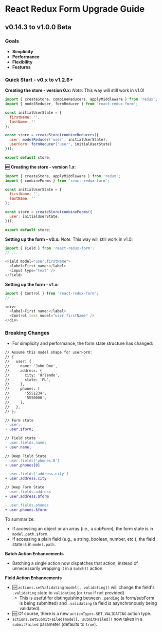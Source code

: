 # React Redux Form Upgrade Guide

## v0.14.3 to v1.0.0 Beta

### Goals

- **Simplicity**
- **Performance**
- **Flexibility**
- **Features**

### Quick Start - v0.x to v1.2.6+

**Creating the store - version 0.x:**
_Note:_ This way will still work in v1.0!
```js
import { createStore, combineReducers, applyMiddleware } from 'redux';
import { modelReducer, formReducer } from 'react-redux-form';

const initialUserState = {
  firstName: '',
  lastName: ''
};

const store = createStore(combineReducers({
  user: modelReducer('user', initialUserState),
  userForm: formReducer('user', initialUserState)
}));

export default store;
```

**:new: Creating the store - version 1.x:**
```js
import { createStore, applyMiddleware } from 'redux';
import { combineForms } from 'react-redux-form';

const initialUserState = {
  firstName: '',
  lastName: ''
};

const store = createStore(combineForms({
  user: initialUserState,
}));

export default store;
```

**Setting up the form - v0.x:**
_Note:_ This way will still work in v1.0!

```js
import { Field } from 'react-redux-form';
// ...

<Field model="user.firstName">
  <label>First name:</label>
  <input type="text" />
</Field>
```

**Setting up the form - v1.x:**
```js
import { Control } from 'react-redux-form';
// ...

<div>
  <label>First name:</label>
  <Control.text model="user.firstName" />
</div>
```

### Breaking Changes

- For simplicity and performance, the form state structure has changed:

```diff
// Assume this model shape for userForm:
// {
//   user: {
//     name: 'John Doe',
//     address: {
//       city: 'Orlando',
//       state: 'FL',
//     },
//     phones: [
//       '5551234',
//       '5550000',
//     ],
//   },
// };

// Form state
- user;
+ user.$form;

// Field state
- user.fields.name;
+ user.name;

// Deep Field State
- user.fields['phones.0']
+ user.phones[0]

- user.fields['address.city']
+ user.address.city

// Deep Form State
- user.fields.address
+ user.address.$form

- user.fields.phones
+ user.phones.$form
```

To summarize:
- If accessing an object or an array (i.e., a _subForm_), the form state is in `model.path.$form`.
- If accessing a plain field (e.g., a string, boolean, number, etc.), the field state is in `model.path`.

**Batch Action Enhancements**
- Batching a single action now dispatches that action, instead of unnecessarily wrapping it in a `batch()` action.

**Field Action Enhancements**
- 🆕 `actions.setValidating(model[, validating])` will change the field's `.validating` state to `validating` (or `true` if not provided).
  - This is useful for distinguishing between `.pending` (a form/subForm is being submitted) and `.validating` (a field is asynchronously being validated).
- 🆕 Of course, there is a new `actionTypes.SET_VALIDATING` action type.
- `actions.setSubmitFailed(model[, submitFailed])` now takes in a `submitFailed` parameter (defaults to `true`).
